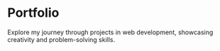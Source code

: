 # Portfolio
Explore my journey through projects in web development, showcasing creativity and problem-solving skills.

